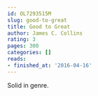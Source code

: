 ```yaml
---
id: OL7293515M
slug: good-to-great
title: Good to Great
author: James C. Collins
rating: 3
pages: 300
categories: []
reads:
- finished_at: '2016-04-16'
---
```

Solid in genre.
